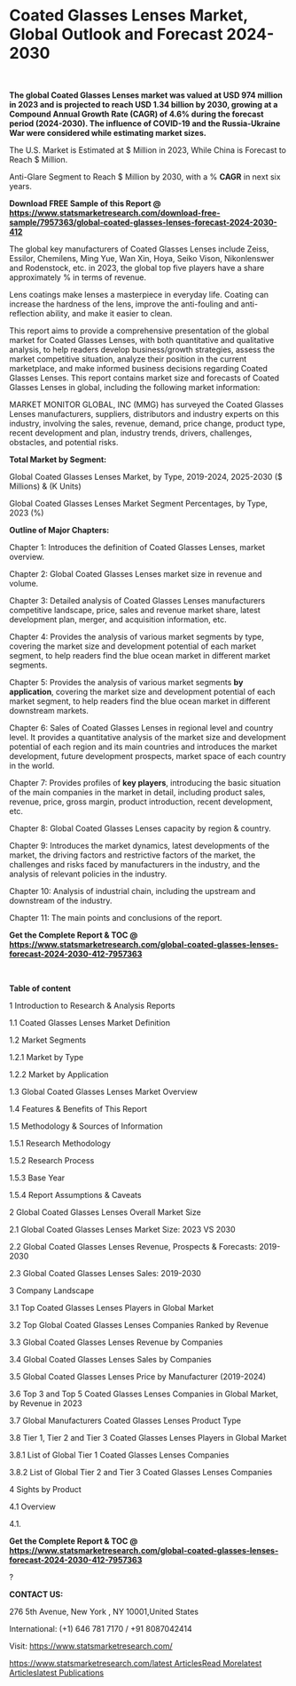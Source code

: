<h1>Coated Glasses Lenses Market, Global Outlook and Forecast 2024-2030</h1><br/><p><strong>The global Coated Glasses Lenses market was valued at USD 974 million in 2023 and is projected to reach USD 1.34 billion by 2030, growing at a Compound Annual Growth Rate (<strong>CAGR</strong>) of 4.6% during the forecast period (2024-2030). The influence of COVID-19 and the Russia-Ukraine War were considered while estimating market sizes.</strong></p>
 
 
 
 <p>The U.S. Market is Estimated at $ Million in 2023, While China is Forecast to Reach $ Million.</p>
 
 
 
 <p>Anti-Glare Segment to Reach $ Million by 2030, with a % <strong>CAGR</strong> in next six years.</p>
 
 
 
 <p><strong>Download FREE Sample of this Report @ <a href="https://www.statsmarketresearch.com/download-free-sample/7957363/global-coated-glasses-lenses-forecast-2024-2030-412">https://www.statsmarketresearch.com/download-free-sample/7957363/global-coated-glasses-lenses-forecast-2024-2030-412</a></strong></p>
 
 
 
 <p>The global key manufacturers of Coated Glasses Lenses include Zeiss, Essilor, Chemilens, Ming Yue, Wan Xin, Hoya, Seiko Vison, Nikonlenswer and Rodenstock, etc. in 2023, the global top five players have a share approximately % in terms of revenue.</p>
 
 
 
 <p>Lens coatings make lenses a masterpiece in everyday life. Coating can increase the hardness of the lens, improve the anti-fouling and anti-reflection ability, and make it easier to clean.</p>
 
 
 
 <p>This report aims to provide a comprehensive presentation of the global market for Coated Glasses Lenses, with both quantitative and qualitative analysis, to help readers develop business/growth strategies, assess the market competitive situation, analyze their position in the current marketplace, and make informed business decisions regarding Coated Glasses Lenses. This report contains market size and forecasts of Coated Glasses Lenses in global, including the following market information:</p>
 
 
 
 <p>MARKET MONITOR GLOBAL, INC (MMG) has surveyed the Coated Glasses Lenses manufacturers, suppliers, distributors and industry experts on this industry, involving the sales, revenue, demand, price change, product type, recent development and plan, industry trends, drivers, challenges, obstacles, and potential risks.</p>
 
 
 
 <p><strong>Total Market by Segment:</strong></p>
 
 
 
 <p>Global Coated Glasses Lenses Market, by Type, 2019-2024, 2025-2030 ($ Millions) & (K Units)</p>
 
 
 
 <p>Global Coated Glasses Lenses Market Segment Percentages, by Type, 2023 (%)</p>
 
 
 
 <p><strong>Outline of Major Chapters:</strong></p>
 
 
 
 <p>Chapter 1: Introduces the definition of Coated Glasses Lenses, market overview.</p>
 
 
 
 <p>Chapter 2: Global Coated Glasses Lenses market size in revenue and volume.</p>
 
 
 
 <p>Chapter 3: Detailed analysis of Coated Glasses Lenses manufacturers competitive landscape, price, sales and revenue market share, latest development plan, merger, and acquisition information, etc.</p>
 
 
 
 <p>Chapter 4: Provides the analysis of various market segments by type, covering the market size and development potential of each market segment, to help readers find the blue ocean market in different market segments.</p>
 
 
 
 <p>Chapter 5: Provides the analysis of various market segments <strong>by application</strong>, covering the market size and development potential of each market segment, to help readers find the blue ocean market in different downstream markets.</p>
 
 
 
 <p>Chapter 6: Sales of Coated Glasses Lenses in regional level and country level. It provides a quantitative analysis of the market size and development potential of each region and its main countries and introduces the market development, future development prospects, market space of each country in the world.</p>
 
 
 
 <p>Chapter 7: Provides profiles of <strong>key players</strong>, introducing the basic situation of the main companies in the market in detail, including product sales, revenue, price, gross margin, product introduction, recent development, etc.</p>
 
 
 
 <p>Chapter 8: Global Coated Glasses Lenses capacity by region & country.</p>
 
 
 
 <p>Chapter 9: Introduces the market dynamics, latest developments of the market, the driving factors and restrictive factors of the market, the challenges and risks faced by manufacturers in the industry, and the analysis of relevant policies in the industry.</p>
 
 
 
 <p>Chapter 10: Analysis of industrial chain, including the upstream and downstream of the industry.</p>
 
 
 
 <p>Chapter 11: The main points and conclusions of the report.</p>
 
 
 
 <div><b>Get the Complete Report & TOC @ <a href="https://www.statsmarketresearch.com/global-coated-glasses-lenses-forecast-2024-2030-412-7957363">https://www.statsmarketresearch.com/global-coated-glasses-lenses-forecast-2024-2030-412-7957363</a></b></div>
 
 
 
 <p><br />
 
 <b>Table of content</b></p>
 
 
 
 <p>1 Introduction to Research & Analysis Reports<br />
 
 1.1 Coated Glasses Lenses Market Definition<br />
 
 1.2 Market Segments<br />
 
 1.2.1 Market by Type<br />
 
 1.2.2 Market by Application<br />
 
 1.3 Global Coated Glasses Lenses Market Overview<br />
 
 1.4 Features & Benefits of This Report<br />
 
 1.5 Methodology & Sources of Information<br />
 
 1.5.1 Research Methodology<br />
 
 1.5.2 Research Process<br />
 
 1.5.3 Base Year<br />
 
 1.5.4 Report Assumptions & Caveats<br />
 
 2 Global Coated Glasses Lenses Overall Market Size<br />
 
 2.1 Global Coated Glasses Lenses Market Size: 2023 VS 2030<br />
 
 2.2 Global Coated Glasses Lenses Revenue, Prospects & Forecasts: 2019-2030<br />
 
 2.3 Global Coated Glasses Lenses Sales: 2019-2030<br />
 
 3 Company Landscape<br />
 
 3.1 Top Coated Glasses Lenses Players in Global Market<br />
 
 3.2 Top Global Coated Glasses Lenses Companies Ranked by Revenue<br />
 
 3.3 Global Coated Glasses Lenses Revenue by Companies<br />
 
 3.4 Global Coated Glasses Lenses Sales by Companies<br />
 
 3.5 Global Coated Glasses Lenses Price by Manufacturer (2019-2024)<br />
 
 3.6 Top 3 and Top 5 Coated Glasses Lenses Companies in Global Market, by Revenue in 2023<br />
 
 3.7 Global Manufacturers Coated Glasses Lenses Product Type<br />
 
 3.8 Tier 1, Tier 2 and Tier 3 Coated Glasses Lenses Players in Global Market<br />
 
 3.8.1 List of Global Tier 1 Coated Glasses Lenses Companies<br />
 
 3.8.2 List of Global Tier 2 and Tier 3 Coated Glasses Lenses Companies<br />
 
 4 Sights by Product<br />
 
 4.1 Overview<br />
 
 4.1.</p>
 
 
 
 <div><b>Get the Complete Report & TOC @ <a href="https://www.statsmarketresearch.com/global-coated-glasses-lenses-forecast-2024-2030-412-7957363">https://www.statsmarketresearch.com/global-coated-glasses-lenses-forecast-2024-2030-412-7957363</a></b></div>
 
 
 
 <p>? </p>
 
 
 
 <p><b>CONTACT US:</b><br />
 
 276 5th Avenue, New York , NY 10001,United States<br />
 
 International: (+1) 646 781 7170 / +91 8087042414<br />
 
 Visit: <a href="https://www.statsmarketresearch.com/">https://www.statsmarketresearch.com/</a><br />
 
 <a href="https://gyeongbokgung.com">https://www.statsmarketresearch.com/</a><a href="https://hallyeomaritime.com">latest Articles</a><a href="https://jingwansa.com">Read More</a><a href="https://nguoiviet.jp/">latest Articles</a><a href="https://www.intelmarketresearch.com/">latest Publications</a></p>